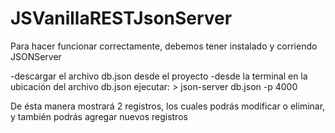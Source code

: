 # JSVanillaRESTJsonServer

Para hacer funcionar correctamente, debemos tener instalado y corriendo JSONServer

-descargar el archivo db.json desde el proyecto
-desde la terminal en la ubicación del archivo db.json ejecutar:
      > json-server db.json -p 4000

De ésta manera mostrará 2 registros, los cuales podrás modificar o eliminar, y también podrás agregar nuevos registros
